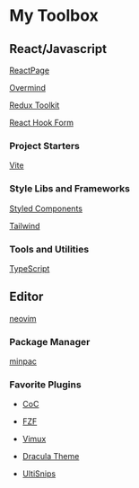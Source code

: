# My Toolbox

<!--ts-->
<!--te-->

## React/Javascript

[ReactPage](https://github.com/react-page/react-page)

[Overmind](https://overmindjs.org/)

[Redux Toolkit](https://redux-toolkit.js.org/)

[React Hook Form](https://react-hook-form.com/)

### Project Starters

[Vite](https://vitejs.dev/)

### Style Libs and Frameworks

[Styled Components](https://www.styled-components.com/)

[Tailwind](https://tailwindcss.com/)

### Tools and Utilities

[TypeScript](https://www.typescriptlang.org/)

## Editor

[neovim](https://neovim.io/)

### Package Manager

[minpac](https://github.com/k-takata/minpac)

### Favorite Plugins

- [CoC](https://github.com/neoclide/coc.nvim)

- [FZF](https://github.com/junegunn/fzf.vim)

- [Vimux](https://github.com/preservim/vimux)

- [Dracula Theme](https://github.com/dracula/vim)

- [UltiSnips](https://github.com/SirVer/ultisnips)
